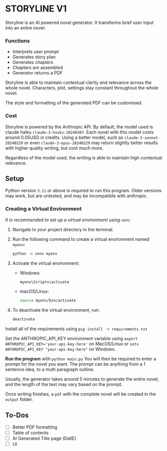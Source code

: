 # STORYLINE V1
Storyline is an AI powered novel generator. It transforms brief user input into an entire novel.

### Functions
- Interprets user prompt
- Generates story plan
- Generates chapters
- Chapters are assembled 
- Generator returns a PDF

Storyline is able to maintain contextual clarity and relevance across the whole novel. Characters, plot, settings stay constant throughout the whole novel. 

The style and formatting of the generated PDF can be customised. 

### Cost
Storyline is powered by the Anthropic API. By default, the model used is claude haiku ```claude-3-haiku-20240307```. Each novel with this model costs around 0.05USD in credits. Using a better model, such as ```claude-3-sonnet-20240229``` or even ```claude-3-opus-20240229``` may return slightly better results with higher quality writing, but cost much more. 

Regardless of the model used, the writing is able to maintain high contextual relevance. 


## Setup
Python version ```3.11``` or above is required to run this program. Older versions may work, but are untested, and may be incompatible with anthropic.

### Creating a Virtual Environment

*It is recommended to set up a virtual environment using ```venv```*

1. Navigate to your project directory in the terminal.

2. Run the following command to create a virtual environment named `myenv`:
    ```bash
    python -m venv myenv
    ```

3. Activate the virtual environment:
   - Windows:
     ```bash
     myenv\Scripts\activate
     ```
   - macOS/Linux:
     ```bash
     source myenv/bin/activate
     ```


4. To deactivate the virtual environment, run:
    ```bash
    deactivate
    ```


Install all of the requirements using ```pip install -r requirements.txt```

Set the ANTHROPIC_API_KEY environment variable using ```export ANTHROPIC_API_KEY='your-api-key-here'``` on MacOS/Linux or ```setx ANTHROPIC_API_KEY "your-api-key-here"``` on Windows. 

**Run the program** with ```python main.py```
You will then be required to enter a prompt for the novel you want. The prompt can be anything from a 1 sentence idea, to a multi paragraph outline.

Usually, the generator takes around 5 minutes to generate the entire novel, and the length of the text may vary based on the prompt. 

Once writing finishes, a ```pdf``` with the complete novel will be created in the ```output``` folder.



## To-Dos

- [ ] Better PDF formatting
- [ ] Table of contents
- [ ] AI Generated Title page (DallE)
- [ ] UI
